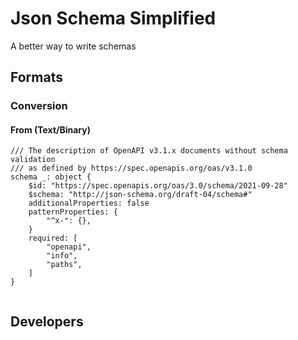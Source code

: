 Json Schema Simplified
======================

A better way to write schemas

## Formats

### Conversion

#### From (Text/Binary)

```jss
/// The description of OpenAPI v3.1.x documents without schema validation 
/// as defined by https://spec.openapis.org/oas/v3.1.0
schema _: object {
    $id: "https://spec.openapis.org/oas/3.0/schema/2021-09-28"
    $schema: "http://json-schema.org/draft-04/schema#"
    additionalProperties: false
    patternProperties: {
        "^x-": {},
    }
    required: [
        "openapi",
        "info",
        "paths",
    ]
}
```


```json

```



## Developers


